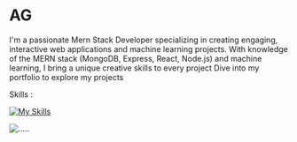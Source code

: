 # AG
I'm a passionate Mern Stack Developer specializing in creating engaging, interactive web applications and machine learning projects. With knowledge of the MERN stack (MongoDB, Express, React, Node.js) and machine learning, I bring a unique creative skills to every project Dive into my portfolio to explore my projects

Skills :

[![My Skills](https://skillicons.dev/icons?i=html,css,js,bootstrap,tailwind,react,threejs,express,node,mongodb,python)](https://skillicons.dev)

![.....](https://github.com/user-attachments/assets/06f4da82-c0d6-42cb-beec-5c531d816bfb)
